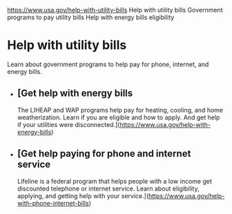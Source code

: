 

https://www.usa.gov/help-with-utility-bills
Help with utility bills
Government programs to pay utility bills
Help with energy bills eligibility

Help with utility bills
=======================

Learn about government programs to help pay for phone, internet, and energy bills.

* [Get help with energy bills
  --------------------------

  The LIHEAP and WAP programs help pay for heating, cooling, and home weatherization. Learn if you are eligible and how to apply. And get help if your utilities were disconnected.](https://www.usa.gov/help-with-energy-bills)
* [Get help paying for phone and internet service
  ----------------------------------------------

  Lifeline is a federal program that helps people with a low income get discounted telephone or internet service. Learn about eligibility, applying, and getting help with your service.](https://www.usa.gov/help-with-phone-internet-bills)

